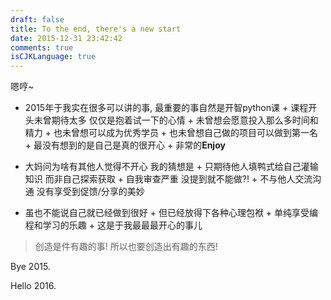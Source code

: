 ```yaml
---
draft: false
title: To the end, there's a new start
date: 2015-12-31 23:42:42
comments: true
isCJKLanguage: true
---
```


   嗯哼~

   + 2015年于我实在很多可以讲的事, 最重要的事自然是开智python课
	+ 课程开头未曾期待太多 仅仅是抱着试一下的心情
	+ 未曾想会愿意投入那么多时间和精力
	+ 也未曾想可以成为优秀学员
	+ 也未曾想自己做的项目可以做到第一名
	+ 最没有想到的是自己是真的很开心
	+ 非常的**Enjoy**

   + 大妈问为啥有其他人觉得不开心 我的猜想是
	+ 只期待他人填鸭式给自己灌输知识 而非自己探索获取
	+ 自我审查严重 没提到就不能做?!
	+ 不与他人交流沟通 没有享受到促馈/分享的美妙

   + 虽也不能说自己就已经做到很好
	+ 但已经放得下各种心理包袱
	+ 单纯享受编程和学习的乐趣
	+ 这是于我最最最开心的事儿


   > 创造是件有趣的事!
   > 所以也要创造出有趣的东西!


   Bye 2015.

   Hello 2016.
